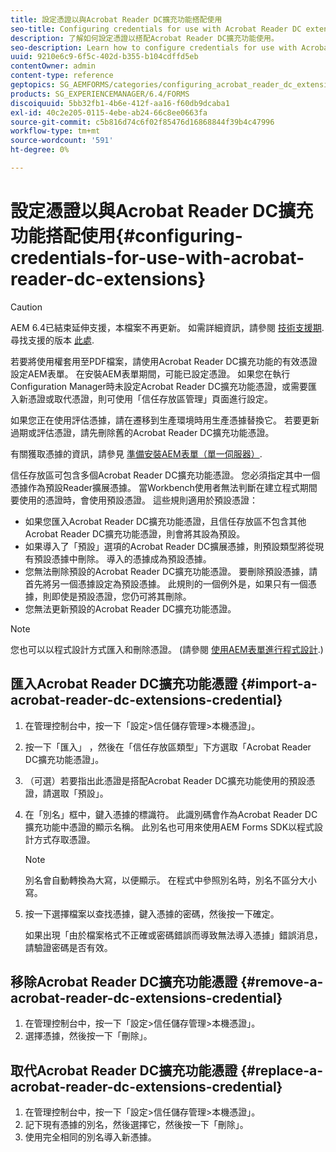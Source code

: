 ```yaml
---
title: 設定憑證以與Acrobat Reader DC擴充功能搭配使用
seo-title: Configuring credentials for use with Acrobat Reader DC extensions
description: 了解如何設定憑證以搭配Acrobat Reader DC擴充功能使用。
seo-description: Learn how to configure credentials for use with Acrobat Reader DC extensions.
uuid: 9210e6c9-6f5c-402d-b355-b104cdffd5eb
contentOwner: admin
content-type: reference
geptopics: SG_AEMFORMS/categories/configuring_acrobat_reader_dc_extensions
products: SG_EXPERIENCEMANAGER/6.4/FORMS
discoiquuid: 5bb32fb1-4b6e-412f-aa16-f60db9dcaba1
exl-id: 40c2e205-0115-4ebe-ab24-66c8ee0663fa
source-git-commit: c5b816d74c6f02f85476d16868844f39b4c47996
workflow-type: tm+mt
source-wordcount: '591'
ht-degree: 0%

---
```


# 設定憑證以與Acrobat Reader DC擴充功能搭配使用{#configuring-credentials-for-use-with-acrobat-reader-dc-extensions}

>[!CAUTION]
>
>AEM 6.4已結束延伸支援，本檔案不再更新。 如需詳細資訊，請參閱 [技術支援期](https://helpx.adobe.com//tw/support/programs/eol-matrix.html). 尋找支援的版本 [此處](https://experienceleague.adobe.com/docs/).

若要將使用權套用至PDF檔案，請使用Acrobat Reader DC擴充功能的有效憑證設定AEM表單。 在安裝AEM表單期間，可能已設定憑證。 如果您在執行Configuration Manager時未設定Acrobat Reader DC擴充功能憑證，或需要匯入新憑證或取代憑證，則可使用「信任存放區管理」頁面進行設定。

如果您正在使用評估憑據，請在遷移到生產環境時用生產憑據替換它。 若要更新過期或評估憑證，請先刪除舊的Acrobat Reader DC擴充功能憑證。

有關獲取憑據的資訊，請參見 [準備安裝AEM表單（單一伺服器）](https://www.adobe.com/go/learn_aemforms_prepareInstallsingle_63).

信任存放區可包含多個Acrobat Reader DC擴充功能憑證。 您必須指定其中一個憑據作為預設Reader擴展憑據。 當Workbench使用者無法判斷在建立程式期間要使用的憑證時，會使用預設憑證。 這些規則適用於預設憑證：

* 如果您匯入Acrobat Reader DC擴充功能憑證，且信任存放區不包含其他Acrobat Reader DC擴充功能憑證，則會將其設為預設。
* 如果導入了「預設」選項的Acrobat Reader DC擴展憑據，則預設類型將從現有預設憑據中刪除。 導入的憑據成為預設憑據。
* 您無法刪除預設的Acrobat Reader DC擴充功能憑證。 要刪除預設憑據，請首先將另一個憑據設定為預設憑據。 此規則的一個例外是，如果只有一個憑據，則即使是預設憑證，您仍可將其刪除。
* 您無法更新預設的Acrobat Reader DC擴充功能憑證。

>[!NOTE]
>
>您也可以以程式設計方式匯入和刪除憑證。 (請參閱 [使用AEM表單進行程式設計](https://www.adobe.com/go/learn_aemforms_programming_63).)

## 匯入Acrobat Reader DC擴充功能憑證 {#import-a-acrobat-reader-dc-extensions-credential}

1. 在管理控制台中，按一下「設定>信任儲存管理>本機憑證」。
1. 按一下「匯入」 ，然後在「信任存放區類型」下方選取「Acrobat Reader DC擴充功能憑證」。
1. （可選）若要指出此憑證是搭配Acrobat Reader DC擴充功能使用的預設憑證，請選取「預設」。
1. 在「別名」框中，鍵入憑據的標識符。 此識別碼會作為Acrobat Reader DC擴充功能中憑證的顯示名稱。 此別名也可用來使用AEM Forms SDK以程式設計方式存取憑證。

   >[!NOTE]
   >
   >別名會自動轉換為大寫，以便顯示。 在程式中參照別名時，別名不區分大小寫。

1. 按一下選擇檔案以查找憑據，鍵入憑據的密碼，然後按一下確定。

   如果出現「由於檔案格式不正確或密碼錯誤而導致無法導入憑據」錯誤消息，請驗證密碼是否有效。

## 移除Acrobat Reader DC擴充功能憑證 {#remove-a-acrobat-reader-dc-extensions-credential}

1. 在管理控制台中，按一下「設定>信任儲存管理>本機憑證」。
1. 選擇憑據，然後按一下「刪除」。

## 取代Acrobat Reader DC擴充功能憑證 {#replace-a-acrobat-reader-dc-extensions-credential}

1. 在管理控制台中，按一下「設定>信任儲存管理>本機憑證」。
1. 記下現有憑據的別名，然後選擇它，然後按一下「刪除」。
1. 使用完全相同的別名導入新憑據。
